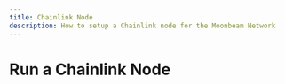 ```yaml
---
title: Chainlink Node
description: How to setup a Chainlink node for the Moonbeam Network
---
```

# Run a Chainlink Node